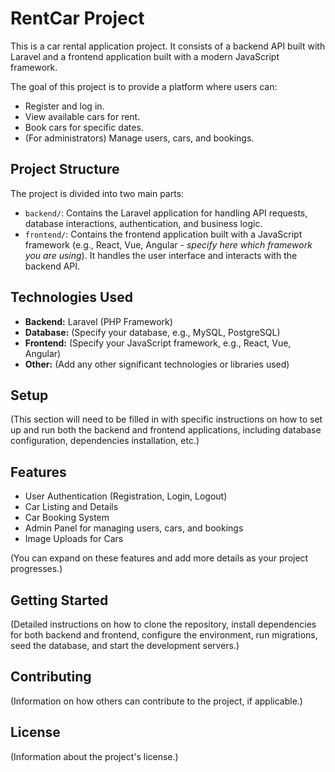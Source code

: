# RentCar Project

This is a car rental application project. It consists of a backend API built with Laravel and a frontend application built with a modern JavaScript framework.

The goal of this project is to provide a platform where users can:
- Register and log in.
- View available cars for rent.
- Book cars for specific dates.
- (For administrators) Manage users, cars, and bookings.

## Project Structure

The project is divided into two main parts:

-   `backend/`: Contains the Laravel application for handling API requests, database interactions, authentication, and business logic.
-   `frontend/`: Contains the frontend application built with a JavaScript framework (e.g., React, Vue, Angular - *specify here which framework you are using*). It handles the user interface and interacts with the backend API.

## Technologies Used

*   **Backend:** Laravel (PHP Framework)
*   **Database:** (Specify your database, e.g., MySQL, PostgreSQL)
*   **Frontend:** (Specify your JavaScript framework, e.g., React, Vue, Angular)
*   **Other:** (Add any other significant technologies or libraries used)

## Setup

(This section will need to be filled in with specific instructions on how to set up and run both the backend and frontend applications, including database configuration, dependencies installation, etc.)

## Features

*   User Authentication (Registration, Login, Logout)
*   Car Listing and Details
*   Car Booking System
*   Admin Panel for managing users, cars, and bookings
*   Image Uploads for Cars

(You can expand on these features and add more details as your project progresses.)

## Getting Started

(Detailed instructions on how to clone the repository, install dependencies for both backend and frontend, configure the environment, run migrations, seed the database, and start the development servers.)

## Contributing

(Information on how others can contribute to the project, if applicable.)

## License

(Information about the project's license.) 